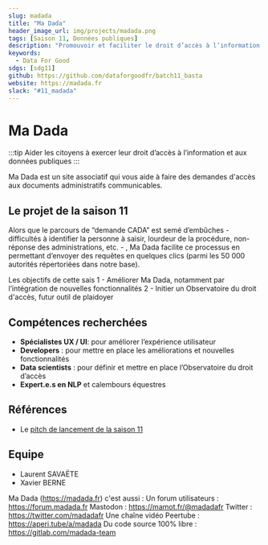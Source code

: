 ```yaml
---
slug: madada
title: "Ma Dada"
header_image_url: img/projects/madada.png
tags: [Saison 11, Données publiques]
description: "Promouvoir et faciliter le droit d’accès à l’information et aux données publiques 🕵️"
keywords:
  - Data For Good
sdgs: [sdg11]
github: https://github.com/dataforgoodfr/batch11_basta
website: https://madada.fr
slack: "#11_madada"
---
```


# Ma Dada

:::tip
Aider les citoyens à exercer leur droit d’accès à l’information et aux données publiques
:::

Ma Dada est un site associatif qui vous aide à faire des demandes d'accès aux documents administratifs communicables.

## Le projet de la saison 11

Alors que le parcours de “demande CADA” est semé d’embûches - difficultés à identifier la personne à saisir, lourdeur de la procédure, non-réponse des administrations, etc. - , Ma Dada facilite ce processus en permettant d’envoyer des requêtes en quelques clics (parmi les 50 000 autorités répertoriées dans notre base).

Les objectifs de cette sais
1 - Améliorer Ma Dada, notamment par l’intégration de nouvelles fonctionnalités
2 - Initier un Observatoire du droit d'accès, futur outil de plaidoyer

## Compétences recherchées

- **Spécialistes UX / UI**: pour améliorer l’expérience utilisateur
- **Developers** : pour mettre en place les améliorations et nouvelles fonctionnalités
- **Data scientists** : pour définir et mettre en place l’Observatoire du droit d’accès
- **Expert.e.s en NLP** et calembours équestres

## Références

- Le [pitch de lancement de la saison 11](https://docs.google.com/presentation/d/1QS4ju8od8lMZQdhibh7WeciZtIjGRt-RYn7LCE6eSEc/edit#slide=id.g21f2f2d34fd_0_0)

## Equipe

- Laurent SAVAËTE
- Xavier BERNE

Ma Dada (https://madada.fr) c'est aussi :
Un forum utilisateurs : https://forum.madada.fr
Mastodon : https://mamot.fr/@madadafr
Twitter : https://twitter.com/madadafr
Une chaîne vidéo Peertube : https://aperi.tube/a/madada
Du code source 100% libre : https://gitlab.com/madada-team
